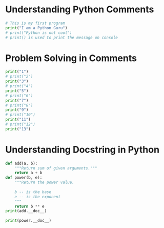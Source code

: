 # Understanding Python Comments


```python
# This is my first program
print("I am a Python Guru")
# print("Python is not cool")
# print() is used to print the message on console
```

# Problem Solving in Comments


```python
print("1")
# print("2")
print("3")
# print("4")
print("5")
# print("6")
print("7")
# print("8")
print("9")
# print("10")
print("11")
# print("12")
print("13")
```

# Understanding Docstring in Python


```python
def add(a, b):
    """Return sum of given arguments."""
    return a + b
def power(b, e):
    """Return the power value.
    
    b -- is the base
    e -- is the exponent
    """
    return b ** e
print(add.__doc__)
    
print(power.__doc__)
```
